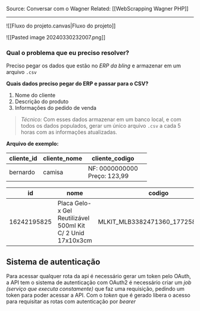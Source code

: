 Source: Conversar com o Wagner
Related: [[WebScrapping Wagner PHP]]

---

![[Fluxo do projeto.canvas|Fluxo do projeto]]

![[Pasted image 20240330232007.png]]

### Qual o problema que eu preciso resolver?
Preciso pegar os dados que estão no *ERP da bling* e armazenar em um arquivo `.csv`

**Quais dados preciso pegar do ERP e passar para o CSV?**
1. Nome do cliente
2. Descrição do produto
3. Informações do pedido de venda

> *Técnico:* Com esses dados armazenar em um banco local, e com todos os dados populados, gerar um único arquivo `.csv` a cada 5 horas com as informações atualizadas.

**Arquivo de exemplo:**

| cliente_id | cliente_nome | cliente_codigo                  |     |
| ---------- | ------------ | ------------------------------- | --- |
| bernardo   | camisa       | NF: 0000000000<br>Preço: 123,99 |     |

| id          | nome                                                        | codigo                           | preco | tipo | situacao | formato | descricaoCurta | imagemURL |
| ----------- | ----------------------------------------------------------- | -------------------------------- | ----- | ---- | -------- | ------- | -------------- | --------- |
| 16242195825 | Placa Gelo-x Gel Reutilizável 500ml Kit C/ 2 Unid 17x10x3cm | MLKIT_MLB3382471360_177258140086 | 15.9  | P    | A        | S       |                |           |


## Sistema de autenticação
Para acessar qualquer rota da api é necessário gerar um token pelo OAuth, a API tem o sistema de autenticação com OAuth2 é necessário criar um *job (serviço que executa constamente)* que faz uma requisição, pedindo um token para poder acessar a API.
Com o *token* que é gerado libera o acesso para requisitar as rotas com autenticação por *bearer*

